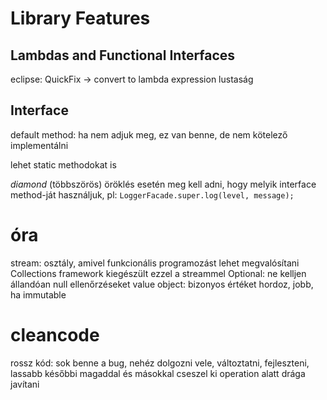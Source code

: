 # Library Features
## Lambdas and Functional Interfaces
eclipse: QuickFix -> convert to lambda expression
lustaság

## Interface

default method: ha nem adjuk meg, ez van benne,
de nem kötelező implementálni

lehet static methodokat is

_diamond_ (többszörös) öröklés esetén meg kell adni,
hogy melyik interface method-ját használjuk, pl:
`LoggerFacade.super.log(level, message);`

# óra
stream: osztály, amivel funkcionális programozást lehet megvalósítani
Collections framework kiegészült ezzel a streammel
Optional: ne kelljen állandóan null ellenőrzéseket
value object: bizonyos értéket hordoz, jobb, ha immutable

# cleancode
rossz kód: sok benne a bug, nehéz dolgozni vele, változtatni, fejleszteni, lassabb
későbbi magaddal és másokkal cseszel ki
operation alatt drága javítani



